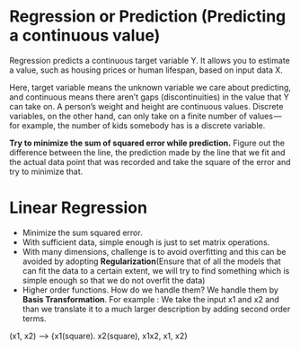 # Regression or Prediction (Predicting a continuous value)
Regression predicts a continuous target variable Y. It allows you to estimate a value, such as housing prices or human lifespan, based on input data X.

Here, target variable means the unknown variable we care about predicting, and continuous means there aren’t gaps (discontinuities) in the value that Y can take on. A person’s weight and height are continuous values. Discrete variables, on the other hand, can only take on a finite number of values — for example, the number of kids somebody has is a discrete variable.

**Try to minimize the sum of squared error while prediction.**
Figure out the difference between the line, the prediction made by the line that we fit and the actual data point that was recorded and take the square of the error and try to minimize that.

# Linear Regression
- Minimize the sum squared error.
- With sufficient data, simple enough is just to set matrix operations.
- With many dimensions, challenge is to avoid overfitting and this can be avoided by adopting **Regularization**(Ensure that of all the models that can fit the data to a certain extent, we will try to find something which is simple enough so that we do not overfit the data)
- Higher order functions. How do we handle them? We handle them by **Basis Transformation**. For example : We take the input x1 and x2 and than we translate it to a much larger description by adding second order terms.

(x1, x2) -->  {x1(square). x2(square), x1x2, x1, x2}
